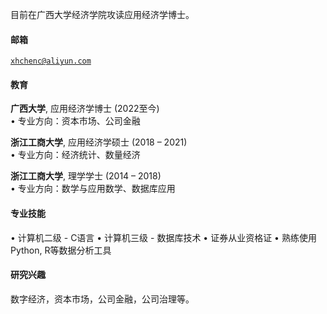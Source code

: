 
目前在广西大学经济学院攻读应用经济学博士。

#### 邮箱  
<code>xhchenc@aliyun.com</code>  

#### 教育  
**广西大学**, 应用经济学博士 (2022至今)  
• 专业方向：资本市场、公司金融

**浙江工商大学**, 应用经济学硕士 (2018 – 2021)  
• 专业方向：经济统计、数量经济

**浙江工商大学**, 理学学士 (2014 – 2018)  
• 专业方向：数学与应用数学、数据库应用

#### 专业技能 
• 计算机二级 - C语言
• 计算机三级 - 数据库技术
• 证券从业资格证
• 熟练使用Python, R等数据分析工具

#### 研究兴趣  
数字经济，资本市场，公司金融，公司治理等。
